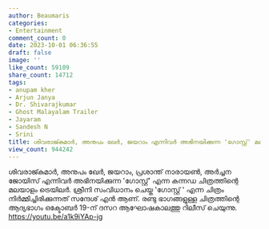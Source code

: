 ```yaml
---
author: Beaumaris
categories:
- Entertainment
comment_count: 0
date: 2023-10-01 06:36:55
draft: false
image: ''
like_count: 59109
share_count: 14712
tags:
- anupam kher
- Arjun Janya
- Dr. Shivarajkumar
- Ghost Malayalam Trailer
- Jayaram
- Sandesh N
- Srini
title: ശിവരാജ്കുമാർ, അനുപം ഖേർ, ജയറാം എന്നിവർ അഭിനയിക്കുന്ന 'ഗോസ്റ്റ്' മലയാളം ട്രെയ്‌ലർ
view_count: 944242
---
```


ശിവരാജ്കുമാർ, അനുപം ഖേർ, ജയറാം, പ്രശാന്ത് നാരായൺ, അർച്ചന ജോയിസ് എന്നിവർ അഭിനയിക്കുന്ന 'ഗോസ്റ്റ്' എന്ന കന്നഡ ചിത്രത്തിന്റെ മലയാളം ട്രെയിലർ. ശ്രീനി സംവിധാനം ചെയ്ത 'ഗോസ്റ്റ് ' എന്ന ചിത്രം നിർമ്മിച്ചിരിക്കുന്നത് സന്ദേശ് എൻ ആണ്. രണ്ടു ഭാഗങ്ങളുള്ള ചിത്രത്തിന്റെ ആദ്യഭാഗം ഒക്ടോബർ 19-ന് ദസറ ആഘോഷകാലത്തു റിലീസ് ചെയുന്നു. https://youtu.be/a1k9iYAp-jg